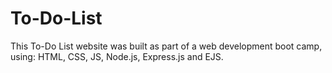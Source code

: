 # To-Do-List
This To-Do List website was built as part of a web development boot camp, using: HTML, CSS, JS, Node.js, Express.js and EJS.
